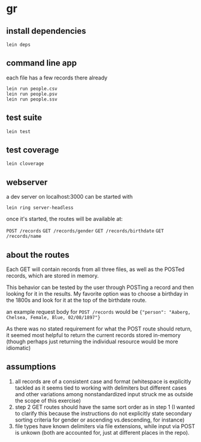 # gr

## install dependencies

	lein deps

## command line app
each file has a few records there already

	lein run people.csv
	lein run people.psv
	lein run people.ssv

## test suite

	lein test

## test coverage

	lein cloverage

## webserver

a dev server on localhost:3000 can be started with

	lein ring server-headless
	
once it's started, the routes will be available at:

`POST /records`
`GET /records/gender`
`GET /records/birthdate`
`GET /records/name`

## about the routes

Each GET will contain records from all three files, 
as well as the POSTed records, which are stored in memory.

This behavior can be tested by the user through POSTing a record and then
looking for it in the results. My favorite option was to choose a birthday in the
1800s and look for it at the top of the birthdate route.

an example request body for `POST /records` would be `{"person": "Aaberg, Chelsea, Female, Blue, 02/08/1897"}`

As there was no stated requirement for what the POST route should return, it seemed most helpful to return 
the current records stored in-memory (though perhaps just returning the individual resource would be more idiomatic)

## assumptions
1. all records are of a consistent case and format (whitespace is explicitly tackled as it seems tied to working with
   delimiters but different cases and other variations among nonstandardized input struck me as outside the
   scope of this exercise)
2. step 2 GET routes should have the same sort order as in step 1 (I wanted to clarify this because the instructions
   do not explicitly state secondary sorting criteria for gender or ascending vs.descending, for instance) 
3. file types have known delimiters via file extensions, while input via POST is unkown (both are accounted for,
   just at different places in the repo).

